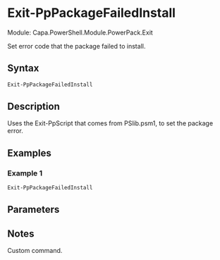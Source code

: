 # Exit-PpPackageFailedInstall
Module: Capa.PowerShell.Module.PowerPack.Exit

Set error code that the package failed to install.

## Syntax

```powershell
Exit-PpPackageFailedInstall
```

## Description

Uses the Exit-PpScript that comes from PSlib.psm1, to set the package error.

## Examples

### Example 1
```powershell
Exit-PpPackageFailedInstall
```
    

## Parameters


## Notes

Custom command.
